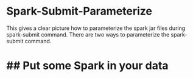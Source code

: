 # Spark-Submit-Parameterize
This gives a clear picture how to parameterize the spark jar files during spark-submit command.
There are two ways to parameterize the spark-submit command.
# 
#
# ## Put some Spark in your data


